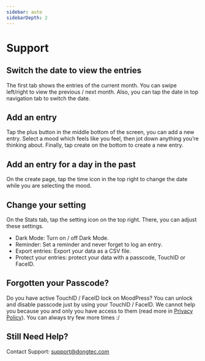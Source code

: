 ```yaml
---
sidebar: auto
sidebarDepth: 2
---
```


# Support

## Switch the date to view the entries
The first tab shows the entries of the current month. You can swipe left/right to view the previous / next month. Also, you can tap the date in top navigation tab to switch the date.

## Add an entry
Tap the plus button in the middle bottom of the screen, you can add a new entry.  Select a mood which feels like you feel, then jot down anything you’re thinking about. Finally, tap create on the bottom to create a new entry.

## Add an entry for a day in the past
On the create page, tap the time icon in the top right to change the date while you are selecting the mood.

## Change your setting
On the Stats tab, tap the setting icon on the top right. There, you can adjust these settings.
- Dark Mode: Turn on / off Dark Mode.
- Reminder: Set a reminder and never forget to log an entry.
- Export entries: Export your data as a CSV file.
- Protect your entries: protect your data with a passcode, TouchID or FaceID.

## Forgotten your Passcode?
Do you have active TouchID / FaceID lock on MoodPress? You can unlock and disable passcode just by using your TouchID / FaceID.
We cannot help you because you and only you have access to them (read more in [Privacy Policy](/privacy_policy.md)). You can always try few more times :/


## Still Need Help?
Contact Support: [support@dongtec.com](mailto:support@dongtec.com)

